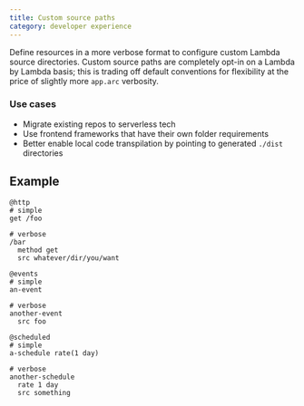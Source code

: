 ```yaml
---
title: Custom source paths
category: developer experience
---
```


Define resources in a more verbose format to configure custom Lambda source directories. Custom source paths are completely opt-in on a Lambda by Lambda basis; this is trading off default conventions for flexibility at the price of slightly more `app.arc` verbosity. 

### Use cases

- Migrate existing repos to serverless tech
- Use frontend frameworks that have their own folder requirements
- Better enable local code transpilation by pointing to generated `./dist` directories

## Example

```arc
@http
# simple
get /foo

# verbose
/bar
  method get
  src whatever/dir/you/want

@events
# simple
an-event

# verbose
another-event
  src foo

@scheduled
# simple
a-schedule rate(1 day)

# verbose
another-schedule
  rate 1 day
  src something
```


